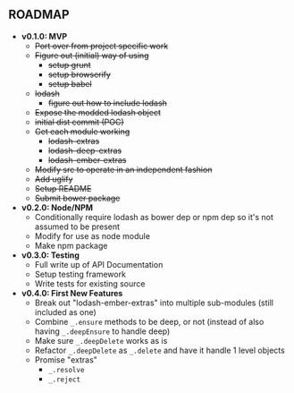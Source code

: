 ## ROADMAP

- **v0.1.0: MVP**
  - ~~Port over from project specific work~~
  - ~~Figure out (initial) way of using~~
    - ~~setup grunt~~
    - ~~setup browserify~~
    - ~~setup babel~~
  - ~~lodash~~
    - ~~figure out how to include lodash~~
  - ~~Expose the modded lodash object~~
  - ~~initial dist commit (POC)~~
  - ~~Get each module working~~
    - ~~lodash-extras~~
    - ~~lodash-deep-extras~~
    - ~~lodash-ember-extras~~
  - ~~Modify src to operate in an independent fashion~~
  - ~~Add uglify~~
  - ~~Setup README~~
  - ~~Submit bower package~~
- **v0.2.0: Node/NPM**
  - Conditionally require lodash as bower dep or npm dep so it's not assumed to be present
  - Modify for use as node module
  - Make npm package
- **v0.3.0: Testing**
  - Full write up of API Documentation
  - Setup testing framework
  - Write tests for existing source
- **v0.4.0: First New Features**
  - Break out "lodash-ember-extras" into multiple sub-modules (still included as one)
  - Combine `_.ensure` methods to be deep, or not (instead of also having `_.deepEnsure` to handle deep)
  - Make sure `_.deepDelete` works as is
  - Refactor `_.deepDelete` as `_.delete` and have it handle 1 level objects
  - Promise "extras"
    - `_.resolve`
	- `_.reject`
